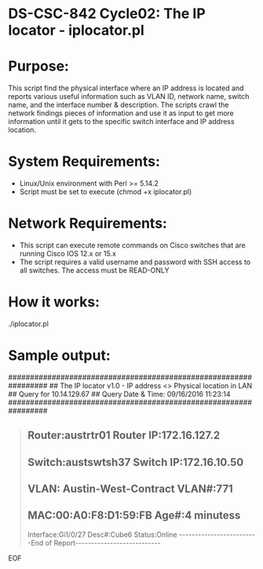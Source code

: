 # DS-CSC-842 Cycle02: The IP locator - iplocator.pl

# Purpose:
This script find the physical interface where an IP address is located and reports various useful information such as VLAN ID, network name, switch name, and the interface number & description. The scripts crawl the network findings pieces of information and use it as input to get more information until it gets to the specific switch interface and IP address location. 

# System Requirements: 
- Linux/Unix environment with Perl >= 5.14.2
- Script must be set to execute (chmod +x iplocator.pl)

# Network Requirements:
- This script can execute remote commands on Cisco switches that are running Cisco IOS 12.x or 15.x
- The script requires a valid username and password with SSH access to all switches. The access must be READ-ONLY

# How it works: 
./iplocator.pl <IPv4 address>

# Sample output:
\#################################################################
\##	The IP locator v1.0 - IP address <> Physical location in LAN
\##				        Query for 10.14.129.67 
\##		      Query Date & Time: 09/16/2016 11:23:14
\#################################################################
> Router:austrtr01 Router 		IP:172.16.127.2
> -----------------------------------------------------------------
> Switch:austswtsh37 Switch 	IP:172.16.10.50
> -----------------------------------------------------------------
> VLAN: Austin-West-Contract 	VLAN#:771
> -----------------------------------------------------------------
> MAC:00:A0:F8:D1:59:FB 		Age#:4 minutess
> -----------------------------------------------------------------
> Interface:Gi1/0/27 Desc#:Cube6 Status:Online
> -------------------------End of Report---------------------------

EOF

